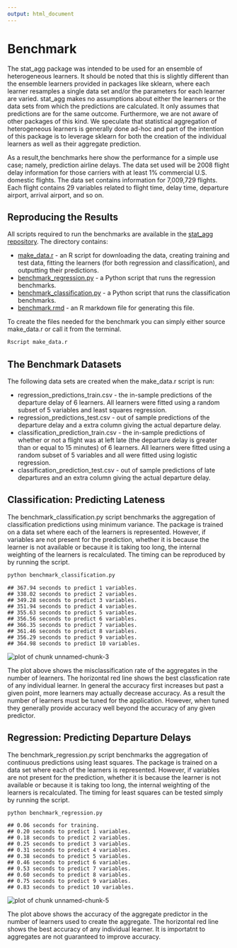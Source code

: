 ```yaml
---
output: html_document
---
```


# Benchmark

The stat_agg package was intended to be used for an ensemble of 
heterogeneous learners. It should be noted that this is slightly different
than the ensemble learners provided in packages like sklearn, where each
learner resamples a single data set and/or the parameters for each learner are
varied. stat_agg makes no assumptions about either the learners or
the data sets from which the predictions are calculated. It only assumes
that predictions are for the same outcome. Furthermore, we are not aware
of other packages of this kind. We speculate that statistical 
aggregation of heterogeneous learners is generally done ad-hoc and part of the
intention of this package is to leverage sklearn for both the creation
of the individual learners as well as their aggregate prediction. 

As a result,the benchmarks here show the performance for a simple use case;
namely, prediction airline delays. The data set used will be 2008 flight delay 
information for those carriers with at least 1% commercial U.S. domestic flights.
The data set contains information for 7,009,729 flights. Each flight contains 
29 variables related to flight time, delay time, departure airport, arrival 
airport, and so on.

## Reproducing the Results

All scripts required to run the benchmarks are available in the [stat_agg
repository](https://github.com/kaneplusplus/stat_agg/tree/master/benchmarks). The directory contains:

- [make_data.r](https://github.com/kaneplusplus/stat_agg/blob/master/benchmarks/make_data.r) - an R script for downloading the data, creating training and
test data, fitting the learners (for both regression and classification),
and outputting their predictions.
- [benchmark_regression.py](https://github.com/kaneplusplus/stat_agg/blob/master/benchmarks/benchmark_regression.py) - a Python script that runs the regression 
benchmarks.
- [benchmark_classification.py](https://github.com/kaneplusplus/stat_agg/blob/master/benchmarks/benchmark_classification.py) - a Python script that runs the 
classification benchmarks.
- [benchmark.rmd](https://github.com/kaneplusplus/stat_agg/blob/master/benchmarks/benchmark.rmd) - an R markdown file for generating this file.

To create the files needed for the benchmark you can simply either source 
make_data.r or call it from the terminal.

```bash
Rscript make_data.r
```

## The Benchmark Datasets

The following data sets are created when the make\_data.r script is run:

- regression_predictions_train.csv - the in-sample predictions of
the departure delay of 6 learners. All learners were fitted using a 
random subset of 5 variables and least squares regression. 
- regression_predictions_test.csv - out of sample predictions of the departure
delay and a extra column giving the actual departure delay.
- classification_prediction_train.csv - the in-sample predictions of whether
or not a flight was at left late (the departure delay is greater than or
equal to 15 minutes) of 6 learners. All learners were fitted using a
random subset of 5 variables and all were fitted using logistic regression.
- classification_prediction_test.csv - out of sample predictions of late
departures and an extra column giving the actual departure delay.

## Classification: Predicting Lateness

The benchmark_classification.py script benchmarks the aggregation of classification
predictions using minimum variance. The package is trained on a data set where
each of the learners is represented. However, if variables are not present
for the prediction, whether it is because the learner is not available or
because it is taking too long, the internal weighting of the learners is
recalculated. The timing can be reproduced by by running the script.


```bash
python benchmark_classification.py
```

```
## 367.94 seconds to predict 1 variables.
## 338.02 seconds to predict 2 variables.
## 349.28 seconds to predict 3 variables.
## 351.94 seconds to predict 4 variables.
## 355.63 seconds to predict 5 variables.
## 356.56 seconds to predict 6 variables.
## 366.35 seconds to predict 7 variables.
## 361.46 seconds to predict 8 variables.
## 356.29 seconds to predict 9 variables.
## 364.98 seconds to predict 10 variables.
```

![plot of chunk unnamed-chunk-3](figure/unnamed-chunk-3-1.png) 

The plot above shows the misclassification rate of the aggregates
in the number of learners. The horizontal red line shows the
best classfication rate of any individual learner. In general 
the accuracy first increases but past a given point, more learners 
may actually decrease accuracy. As a result the number of learners must
be tuned for the application. However, when tuned they generally provide
accuracy well beyond the accuracy of any given predictor. 

## Regression: Predicting Departure Delays

The benchmark_regression.py script benchmarks the aggregation of continuous
predictions using least squares. The package is trained on a data set where
each of the learners is represented. However, if variables are not present
for the prediction, whether it is because the learner is not available or
because it is taking too long, the internal weighting of the learners is
recalculated. The timing for least squares can be tested simply by running 
the script.


```bash
python benchmark_regression.py
```

```
## 0.06 seconds for training.
## 0.20 seconds to predict 1 variables.
## 0.18 seconds to predict 2 variables.
## 0.25 seconds to predict 3 variables.
## 0.31 seconds to predict 4 variables.
## 0.38 seconds to predict 5 variables.
## 0.46 seconds to predict 6 variables.
## 0.53 seconds to predict 7 variables.
## 0.60 seconds to predict 8 variables.
## 0.75 seconds to predict 9 variables.
## 0.83 seconds to predict 10 variables.
```

![plot of chunk unnamed-chunk-5](figure/unnamed-chunk-5-1.png) 

The plot above shows the accuracy of the aggregate predictor in the number
of learners used to create the aggregate. The horizontal red line shows the
best accuracy of any individual learner. It is importatnt to aggregates are not guaranteed to improve accuracy. 
